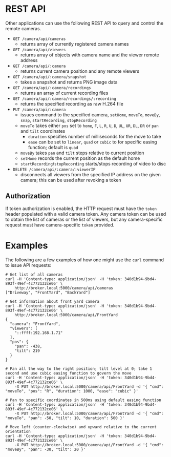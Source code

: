 # REST API

Other applications can use the following REST API to query and control the remote cameras.

* `GET /camera/api/cameras`
    * returns array of currently registered camera names
* `GET /camera/api/viewers`
    * returns array of objects with camera name and the viewer remote address
* `GET /camera/api/:camera`
    * returns current camera position and any remote viewers
* `GET /camera/api/:camera/snapshot`
    * takes a snapshot and returns PNG image data
* `GET /camera/api/:camera/recordings`
    * returns an array of current recording files
* `GET /camera/api/:camera/recordings/:recording`
    * returns the specified recording as raw H.264 file
* `PUT /camera/api/:camera`
    * issues command to the specified camera, `setHome`, `moveTo`, `moveBy`, `snap`, `startRecording`, `stopRecording`
    * `moveTo` takes either `pos` set to `home`, `F`, `L`, `R`, `U`, `D`, `UL`, `UR`, `DL`, `DR` or `pan` and `tilt` coordinates
       * `duration` specifies number of milliseconds for the move to take
       * `ease` can be set to `linear`, `quad` or `cubic` to for specific easing function; default is `quad`
    * `moveBy` takes `pan` and `tilt` steps relative to current position
    * `setHome` records the current position as the default home
    * `startRecording`/`stopRecording` starts/stops recording of video to disc
* `DELETE /camera/api/:camera/:viewerIP`
    * disconnects all viewers from the specified IP address on the given camera; this can be used
      after revoking a token
      
## Authorization
If token authorization is enabled, the HTTP request must have the `token` header populated
with a valid camera token. Any camera token can be used to obtain the list of cameras or the list of viewers,
but any camera-specific request must have camera-specific `token` provided.

# Examples
The following are a few examples of how one might use the `curl` command to issue API requests:
```
# Get list of all cameras
curl -H 'Content-type: application/json' -H 'token: 340d1b94-9bd4-893f-49ef-4c772132ce06' \
    http://broker.local:5000/camera/api/cameras
["Driveway", "FrontYard", "BackYard"]

# Get information about front yard camera
curl -H 'Content-type: application/json' -H 'token: 340d1b94-9bd4-893f-49ef-4c772132ce06' \
    http://broker.local:5000/camera/api/FrontYard
{
  "camera": "FrontYard",
  "viewers": [
    "::ffff:192.168.1.71"
  ],
  "pos": {
    "pan": -438,
    "tilt": 219
  }
}

# Pan all the way to the right position; tilt level at 0; take 1 second and use cubic easing function to govern the move
curl -H 'Content-type: application/json' -H 'token: 340d1b94-9bd4-893f-49ef-4c772132ce06' \
    -X PUT http://broker.local:5000/camera/api/FrontYard -d '{ "cmd": "moveTo", "pos": "R", "duration": 1000, "ease": "cubic" }'

# Pan to specific coordinates in 500ms using default easing function
curl -H 'Content-type: application/json' -H 'token: 340d1b94-9bd4-893f-49ef-4c772132ce06' \
    -X PUT http://broker.local:5000/camera/api/FrontYard -d '{ "cmd": "moveTo", "pan": -50, "tilt": 10, "duration": 500 }'

# Move left (counter-clockwise) and upward relative to the current orientation
curl -H 'Content-type: application/json' -H 'token: 340d1b94-9bd4-893f-49ef-4c772132ce06' \
    -X PUT http://broker.local:5000/camera/api/FrontYard -d '{ "cmd": "moveBy", "pan": -30, "tilt": 20 }'

```
